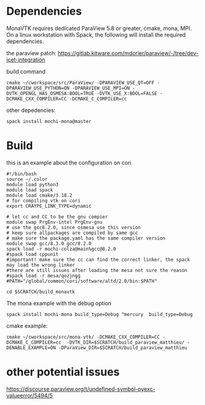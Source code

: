 # Dependencies

MonaVTK requires dedicated ParaView 5.8 or greater, cmake, mona, MPI.
On a linux workstation with Spack, the following will install the required dependencies.

the paraview patch:
https://gitlab.kitware.com/mdorier/paraview/-/tree/dev-icet-integration

build command

```
cmake ~/cworkspace/src/ParaView/ -DPARAVIEW_USE_QT=OFF -DPARAVIEW_USE_PYTHON=ON -DPARAVIEW_USE_MPI=ON -DVTK_OPENGL_HAS_OSMESA:BOOL=TRUE -DVTK_USE_X:BOOL=FALSE -DCMAKE_CXX_COMPILER=CC -DCMAKE_C_COMPILER=cc
```

other depedencies:

```
spack install mochi-mona@master
```

# Build

this is an example about the configuration on cori

```
#!/bin/bash
source ~/.color
module load python3
module load spack
module load cmake/3.18.2
# for compiling vtk on cori
export CRAYPE_LINK_TYPE=dynamic

# let cc and CC to be the gnu compier
module swap PrgEnv-intel PrgEnv-gnu
# use the gcc8.2.0, since osmesa use this version 
# keep sure allpackages are compiled by same gcc
# make sure the package.yaml has the same compiler version
module swap gcc/8.3.0 gcc/8.2.0
spack load -r mochi-colza@main%gcc@8.2.0
#spack load cppunit
#important! make sure the cc can find the correct linker, the spack may load the wrong linker
#there are still issues after loading the mesa not sure the reason
#spack load -r mesa/qozjngg
#PATH="/global/common/cori/software/altd/2.0/bin:$PATH"

cd $SCRATCH/build_monavtk
```

The mona example with the debug option

```
spack install mochi-mona build_type=Debug ^mercury  build_type=Debug
```

cmake example:

```
cmake ~/cworkspace/src/mona-vtk/ -DCMAKE_CXX_COMPILER=CC -DCMAKE_C_COMPILER=cc  -DVTK_DIR=$SCRATCH/build_paraview_matthieu/ -DENABLE_EXAMPLE=ON -DParaView_DIR=$SCRATCH/build_paraview_matthieu
```

# other potential issues

https://discourse.paraview.org/t/undefined-symbol-pyexc-valueerror/5494/5